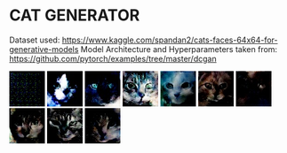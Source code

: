 # CAT GENERATOR

Dataset used: https://www.kaggle.com/spandan2/cats-faces-64x64-for-generative-models
Model Architecture and Hyperparameters taken from: https://github.com/pytorch/examples/tree/master/dcgan


![Epoch 0](https://github.com/tdude92/CAT-GENERATOR/blob/master/outputs/Epoch0/epoch_0_2.jpg?raw=true "Epoch 0")
![Epoch 10](https://github.com/tdude92/CAT-GENERATOR/blob/master/outputs/Epoch10/epoch_10_0.jpg?raw=true "Epoch 10")
![Epoch 20](https://github.com/tdude92/CAT-GENERATOR/blob/master/outputs/Epoch20/epoch_20_0.jpg?raw=true "Epoch 20")
![Epoch 30](https://github.com/tdude92/CAT-GENERATOR/blob/master/outputs/Epoch30/epoch_30_2.jpg?raw=true "Epoch 30")
![Epoch 40](https://github.com/tdude92/CAT-GENERATOR/blob/master/outputs/Epoch40/epoch_40_2.jpg?raw=true "Epoch 40")
![Epoch 50](https://github.com/tdude92/CAT-GENERATOR/blob/master/outputs/Epoch50/epoch_50_2.jpg?raw=true "Epoch 50")
![Epoch 60](https://github.com/tdude92/CAT-GENERATOR/blob/master/outputs/Epoch60/epoch_60_1.jpg?raw=true "Epoch 60")
![Epoch 70](https://github.com/tdude92/CAT-GENERATOR/blob/master/outputs/Epoch70/epoch_70_2.jpg?raw=true "Epoch 70")
![Epoch 80](https://github.com/tdude92/CAT-GENERATOR/blob/master/outputs/Epoch80/epoch_80_0.jpg?raw=true "Epoch 80")
![Epoch 90](https://github.com/tdude92/CAT-GENERATOR/blob/master/outputs/Epoch96/epoch_96_1.jpg?raw=true "Epoch 90")

